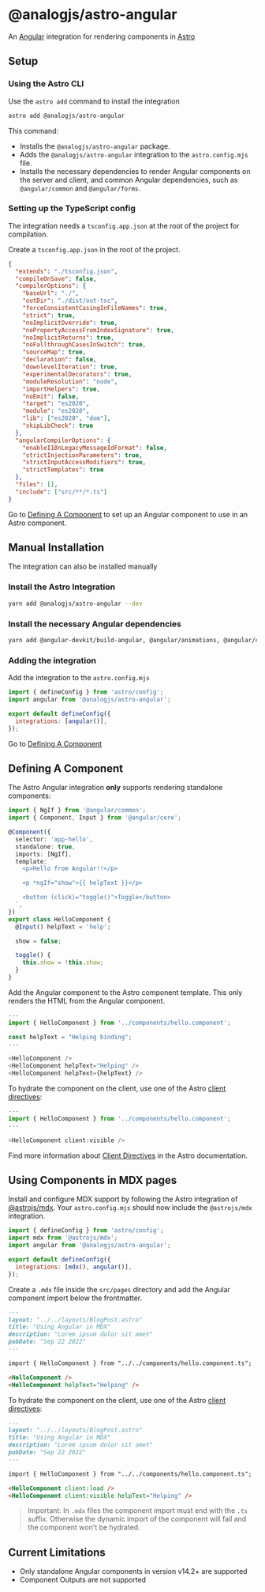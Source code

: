 # @analogjs/astro-angular

An [Angular](https://angular.io) integration for rendering components in [Astro](https://astro.build)

## Setup

### Using the Astro CLI

Use the `astro add` command to install the integration

```sh
astro add @analogjs/astro-angular
```

This command:

- Installs the `@analogjs/astro-angular` package.
- Adds the `@analogjs/astro-angular` integration to the `astro.config.mjs` file.
- Installs the necessary dependencies to render Angular components on the server and client, and common Angular dependencies, such as `@angular/common` and `@angular/forms`.

### Setting up the TypeScript config

The integration needs a `tsconfig.app.json` at the root of the project for compilation.

Create a `tsconfig.app.json` in the root of the project.

```json
{
  "extends": "./tsconfig.json",
  "compileOnSave": false,
  "compilerOptions": {
    "baseUrl": "./",
    "outDir": "./dist/out-tsc",
    "forceConsistentCasingInFileNames": true,
    "strict": true,
    "noImplicitOverride": true,
    "noPropertyAccessFromIndexSignature": true,
    "noImplicitReturns": true,
    "noFallthroughCasesInSwitch": true,
    "sourceMap": true,
    "declaration": false,
    "downlevelIteration": true,
    "experimentalDecorators": true,
    "moduleResolution": "node",
    "importHelpers": true,
    "noEmit": false,
    "target": "es2020",
    "module": "es2020",
    "lib": ["es2020", "dom"],
    "skipLibCheck": true
  },
  "angularCompilerOptions": {
    "enableI18nLegacyMessageIdFormat": false,
    "strictInjectionParameters": true,
    "strictInputAccessModifiers": true,
    "strictTemplates": true
  },
  "files": [],
  "include": ["src/**/*.ts"]
}
```

Go to [Defining A Component](#defining-a-component) to set up an Angular component
to use in an Astro component.

## Manual Installation

The integration can also be installed manually

### Install the Astro Integration

```sh
yarn add @analogjs/astro-angular --dev
```

### Install the necessary Angular dependencies

```sh
yarn add @angular-devkit/build-angular, @angular/animations, @angular/common, @angular/compiler-cli, @angular/compiler, @angular/core, @angular/language-service, @angular/forms, @angular/platform-browser, @angular/platform-browser-dynamic, @angular/platform-server, rxjs, zone.js, tslib --dev
```

### Adding the integration

Add the integration to the `astro.config.mjs`

```js
import { defineConfig } from 'astro/config';
import angular from '@analogjs/astro-angular';

export default defineConfig({
  integrations: [angular()],
});
```

Go to [Defining A Component](#defining-a-component)

## Defining A Component

The Astro Angular integration **only** supports rendering standalone components:

```ts
import { NgIf } from '@angular/common';
import { Component, Input } from '@angular/core';

@Component({
  selector: 'app-hello',
  standalone: true,
  imports: [NgIf],
  template: `
    <p>Hello from Angular!!</p>

    <p *ngIf="show">{{ helpText }}</p>

    <button (click)="toggle()">Toggle</button>
  `,
})
export class HelloComponent {
  @Input() helpText = 'help';

  show = false;

  toggle() {
    this.show = !this.show;
  }
}
```

Add the Angular component to the Astro component template. This only renders the HTML from the Angular component.

```ts
---
import { HelloComponent } from '../components/hello.component';

const helpText = "Helping binding";
---

<HelloComponent />
<HelloComponent helpText="Helping" />
<HelloComponent helpText={helpText} />
```

To hydrate the component on the client, use one of the Astro [client directives](https://docs.astro.build/en/reference/directives-reference/#client-directives):

```ts
---
import { HelloComponent } from '../components/hello.component';
---

<HelloComponent client:visible />
```

Find more information about [Client Directives](https://docs.astro.build/en/reference/directives-reference/#client-directives) in the Astro documentation.

## Using Components in MDX pages

Install and configure MDX support by following the Astro integration of [@astrojs/mdx](https://docs.astro.build/en/guides/integrations-guide/mdx/). Your `astro.config.mjs` should now include the `@astrojs/mdx` integration.

```js
import { defineConfig } from 'astro/config';
import mdx from '@astrojs/mdx';
import angular from '@analogjs/astro-angular';

export default defineConfig({
  integrations: [mdx(), angular()],
});
```

Create a `.mdx` file inside the `src/pages` directory and add the Angular component import below the frontmatter.

```md
---
layout: "../../layouts/BlogPost.astro"
title: "Using Angular in MDX"
description: "Lorem ipsum dolor sit amet"
pubDate: "Sep 22 2022"
---

import { HelloComponent } from "../../components/hello.component.ts";

<HelloComponent />
<HelloComponent helpText="Helping" />
```

To hydrate the component on the client, use one of the Astro [client directives](https://docs.astro.build/en/reference/directives-reference/#client-directives):

```md
---
layout: "../../layouts/BlogPost.astro"
title: "Using Angular in MDX"
description: "Lorem ipsum dolor sit amet"
pubDate: "Sep 22 2022"
---

import { HelloComponent } from "../../components/hello.component.ts";

<HelloComponent client:load />
<HelloComponent client:visible helpText="Helping" />
```

> Important: In `.mdx` files the component import must end with the `.ts` suffix. Otherwise the dynamic import of the component will fail and the component won't be hydrated.

## Current Limitations

- Only standalone Angular components in version v14.2+ are supported
- Component Outputs are not supported
